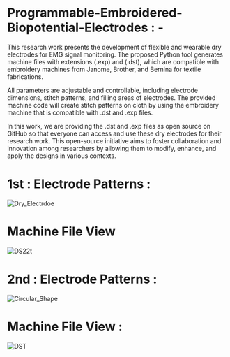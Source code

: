 # Programmable-Embroidered-Biopotential-Electrodes : - 

This research work presents the development of flexible and wearable dry electrodes for EMG signal monitoring. The proposed Python tool generates machine files with extensions (.exp) and (.dst), which are compatible with embroidery machines from Janome, Brother, and Bernina for textile fabrications.

All parameters are adjustable and controllable, including electrode dimensions, stitch patterns, and filling areas of electrodes. The provided machine code will create stitch patterns on cloth by using the embroidery machine that is compatible with .dst and .exp files.

In this work, we are providing the .dst and .exp files as open source on GitHub so that everyone can access and use these dry electrodes for their research work. This open-source initiative aims to foster collaboration and innovation among researchers by allowing them to modify, enhance, and apply the designs in various contexts.
#
# 1st : Electrode Patterns : 
![Dry_Electrdoe](https://github.com/user-attachments/assets/3d78188b-6604-476e-a93b-1497a47090eb)
# Machine File View
![DS22t](https://github.com/user-attachments/assets/49d93760-7ad8-46c7-8c72-07eeddf1faf8)
# 
# 2nd : Electrode Patterns :     
![Circular_Shape](https://github.com/user-attachments/assets/47b83703-5d25-4ac3-aa55-4c3962872af0)
# Machine File View :
![DST](https://github.com/user-attachments/assets/5f1bb1df-9a74-4efa-8cd1-cb689c7daee7)



